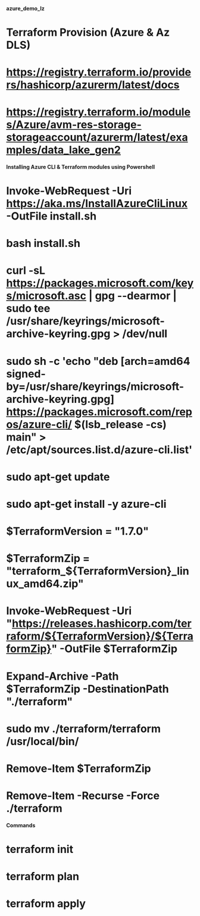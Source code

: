 #### azure_demo_lz ####

# Terraform Provision (Azure & Az DLS)
# https://registry.terraform.io/providers/hashicorp/azurerm/latest/docs
# https://registry.terraform.io/modules/Azure/avm-res-storage-storageaccount/azurerm/latest/examples/data_lake_gen2

#### Installing Azure CLI & Terraform modules using Powershell ####

# Invoke-WebRequest -Uri https://aka.ms/InstallAzureCliLinux -OutFile install.sh
# bash install.sh

# curl -sL https://packages.microsoft.com/keys/microsoft.asc | gpg --dearmor | sudo tee /usr/share/keyrings/microsoft-archive-keyring.gpg > /dev/null
# sudo sh -c 'echo "deb [arch=amd64 signed-by=/usr/share/keyrings/microsoft-archive-keyring.gpg] https://packages.microsoft.com/repos/azure-cli/ $(lsb_release -cs) main" > /etc/apt/sources.list.d/azure-cli.list'
# sudo apt-get update
# sudo apt-get install -y azure-cli


# $TerraformVersion = "1.7.0"
# $TerraformZip = "terraform_${TerraformVersion}_linux_amd64.zip"
# Invoke-WebRequest -Uri "https://releases.hashicorp.com/terraform/${TerraformVersion}/${TerraformZip}" -OutFile $TerraformZip

# Expand-Archive -Path $TerraformZip -DestinationPath "./terraform"
# sudo mv ./terraform/terraform /usr/local/bin/
# Remove-Item $TerraformZip
# Remove-Item -Recurse -Force ./terraform

#### Commands ####
# terraform init
# terraform plan
# terraform apply
